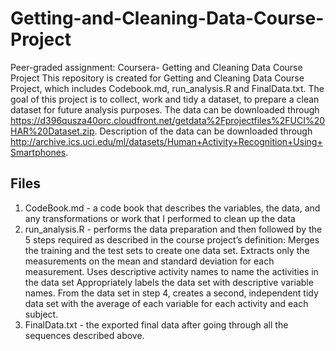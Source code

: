 # Getting-and-Cleaning-Data-Course-Project
Peer-graded assignment: Coursera- Getting and Cleaning Data Course Project
This repository is created for Getting and Cleaning Data Course Project, which includes Codebook.md, run_analysis.R and FinalData.txt. 
The goal of this project is to collect, work and tidy a dataset, to prepare a clean dataset for future analysis purposes. 
The data can be downloaded through https://d396qusza40orc.cloudfront.net/getdata%2Fprojectfiles%2FUCI%20HAR%20Dataset.zip. Description of the data can be downloaded through http://archive.ics.uci.edu/ml/datasets/Human+Activity+Recognition+Using+Smartphones. 

## Files 
1. CodeBook.md - a code book that describes the variables, the data, and any transformations or work that I performed to clean up the data
2. run_analysis.R - performs the data preparation and then followed by the 5 steps required as described in the course project’s definition:
  Merges the training and the test sets to create one data set.
  Extracts only the measurements on the mean and standard deviation for each measurement.
  Uses descriptive activity names to name the activities in the data set
  Appropriately labels the data set with descriptive variable names.
  From the data set in step 4, creates a second, independent tidy data set with the average of each variable for each activity and each subject.
3. FinalData.txt - the exported final data after going through all the sequences described above.
